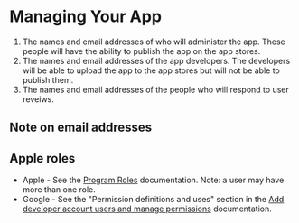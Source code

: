 # Managing Your App 
1. The names and email addresses of who will administer the app. These people will have the ability to publish the app on the app stores.
1. The names and email addresses of the app developers. The developers will be able to upload the app to the app stores but will not be able to publish them.
1. The names and email addresses of the people who will respond to user reveiws.

## Note on email addresses

## Apple roles
 * Apple - See the [Program Roles](https://developer.apple.com/support/roles/) documentation. Note: a user may have more than one role. 
  * Google - See the "Permission definitions and uses" section in the [Add developer account users and manage permissions]( https://support.google.com/googleplay/android-developer/answer/9844686) documentation.
